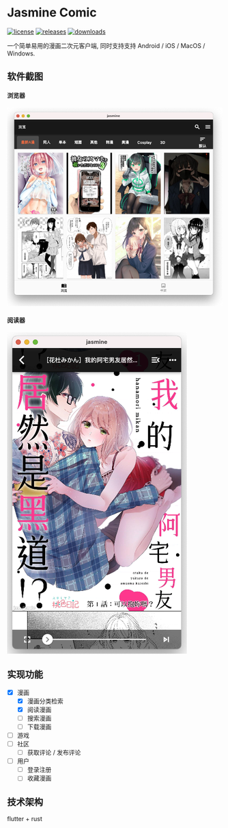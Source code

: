Jasmine Comic
=============
[![license](https://img.shields.io/github/license/niuhuan/jasmine)](https://raw.githubusercontent.com/niuhuan/jasmine/master/LICENSE)
[![releases](https://img.shields.io/github/v/release/niuhuan/jasmine)](https://github.com/niuhuan/jasmine/releases)
[![downloads](https://img.shields.io/github/downloads/niuhuan/jasmine/total)](https://github.com/niuhuan/jasmine/releases)

一个简单易用的漫画二次元客户端, 同时支持支持 Android / iOS / MacOS / Windows.

## 软件截图

#### 浏览器

![](images/app_screen.png)

#### 阅读器

![](images/reader_screen.png)

## 实现功能

- [x] 漫画
  - [x] 漫画分类检索
  - [x] 阅读漫画
  - [ ] 搜索漫画
  - [ ] 下载漫画
- [ ] 游戏
- [ ] 社区
  - [ ] 获取评论 / 发布评论
- [ ] 用户
  - [ ] 登录注册
  - [ ] 收藏漫画

## 技术架构

flutter + rust
